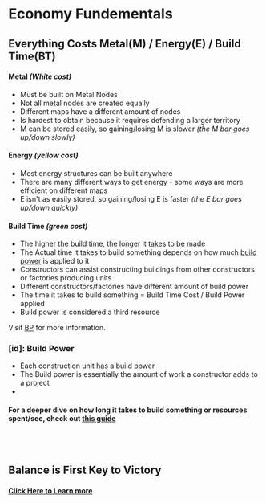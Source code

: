 [BP]: https://github.com/Zete0/Guides/blob/main/Starter/Basic%20Economy.md#id-build-power

# Economy Fundementals

## Everything Costs Metal(M) / Energy(E) / Build Time(BT)

#### Metal *(White cost)*
- Must be built on Metal Nodes
- Not all metal nodes are created equally
- Different maps have a different amount of nodes
- Is hardest to obtain because it requires defending a larger territory
- M can be stored easily, so gaining/losing M is slower *(the M bar goes up/down slowly)*
#### Energy *(yellow cost)*
- Most energy structures can be built anywhere
- There are many different ways to get energy - some ways are more efficient on different maps
- E isn't as easily stored, so gaining/losing E is faster *(the E bar goes up/down quickly)*
#### Build Time *(green cost)*
- The higher the build time, the longer it takes to be made
- The Actual time it takes to build something depends on how much [build power][bp] is applied to it
- Constructors can assist constructing buildings from other constructors or factories producing units
- Different constructors/factories have different amount of build power
- The time it takes to build something = Build Time Cost / Build Power applied
- Build power is considered a third resource

Visit [BP][] for more information.

### [id]: Build Power
- Each construction unit has a build power
- The Build power is essentially the amount of work a constructor adds to a project
- 


#### For a deeper dive on how long it takes to build something or resources spent/sec, check out [this guide](https://github.com/Zete0/Guides/blob/main/Basics/Basic%20Economy/Calculating%20Resources%20Spent.md)

<br></br>
## Balance is First Key to Victory
#### [Click Here to Learn more](https://github.com/Zete0/Guides/blob/main/Basics/1%20Economy.md)
